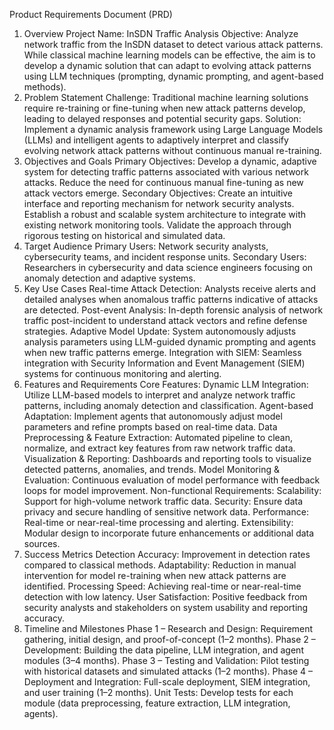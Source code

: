 Product Requirements Document (PRD)
1. Overview
Project Name: InSDN Traffic Analysis
 Objective:
 Analyze network traffic from the InSDN dataset to detect various attack patterns. While classical machine learning models can be effective, the aim is to develop a dynamic solution that can adapt to evolving attack patterns using LLM techniques (prompting, dynamic prompting, and agent-based methods).
2. Problem Statement
Challenge:
 Traditional machine learning solutions require re-training or fine-tuning when new attack patterns develop, leading to delayed responses and potential security gaps.
Solution:
 Implement a dynamic analysis framework using Large Language Models (LLMs) and intelligent agents to adaptively interpret and classify evolving network attack patterns without continuous manual re-training.
3. Objectives and Goals
Primary Objectives:
Develop a dynamic, adaptive system for detecting traffic patterns associated with various network attacks.
Reduce the need for continuous manual fine-tuning as new attack vectors emerge.
Secondary Objectives:
Create an intuitive interface and reporting mechanism for network security analysts.
Establish a robust and scalable system architecture to integrate with existing network monitoring tools.
Validate the approach through rigorous testing on historical and simulated data.
4. Target Audience
Primary Users: Network security analysts, cybersecurity teams, and incident response units.
Secondary Users: Researchers in cybersecurity and data science engineers focusing on anomaly detection and adaptive systems.
5. Key Use Cases
Real-time Attack Detection:
 Analysts receive alerts and detailed analyses when anomalous traffic patterns indicative of attacks are detected.
Post-event Analysis:
 In-depth forensic analysis of network traffic post-incident to understand attack vectors and refine defense strategies.
Adaptive Model Update:
 System autonomously adjusts analysis parameters using LLM-guided dynamic prompting and agents when new traffic patterns emerge.
Integration with SIEM:
 Seamless integration with Security Information and Event Management (SIEM) systems for continuous monitoring and alerting.
6. Features and Requirements
Core Features:
Dynamic LLM Integration:
 Utilize LLM-based models to interpret and analyze network traffic patterns, including anomaly detection and classification.
Agent-based Adaptation:
 Implement agents that autonomously adjust model parameters and refine prompts based on real-time data.
Data Preprocessing & Feature Extraction:
 Automated pipeline to clean, normalize, and extract key features from raw network traffic data.
Visualization & Reporting:
 Dashboards and reporting tools to visualize detected patterns, anomalies, and trends.
Model Monitoring & Evaluation:
 Continuous evaluation of model performance with feedback loops for model improvement.
Non-functional Requirements:
Scalability:
 Support for high-volume network traffic data.
Security:
 Ensure data privacy and secure handling of sensitive network data.
Performance:
 Real-time or near-real-time processing and alerting.
Extensibility:
 Modular design to incorporate future enhancements or additional data sources.
7. Success Metrics
Detection Accuracy:
 Improvement in detection rates compared to classical methods.
Adaptability:
 Reduction in manual intervention for model re-training when new attack patterns are identified.
Processing Speed:
 Achieving real-time or near-real-time detection with low latency.
User Satisfaction:
 Positive feedback from security analysts and stakeholders on system usability and reporting accuracy.
8. Timeline and Milestones
Phase 1 – Research and Design:
 Requirement gathering, initial design, and proof-of-concept (1–2 months).
Phase 2 – Development:
 Building the data pipeline, LLM integration, and agent modules (3–4 months).
Phase 3 – Testing and Validation:
 Pilot testing with historical datasets and simulated attacks (1–2 months).
Phase 4 – Deployment and Integration:
 Full-scale deployment, SIEM integration, and user training (1–2 months).
Unit Tests:
 Develop tests for each module (data preprocessing, feature extraction, LLM integration, agents).

